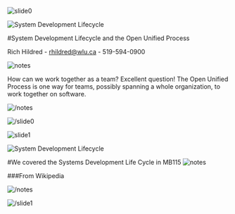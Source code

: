 ![slide0](slidestart://?class="step+slide"+data-x="-1000"+data-y="-1500")

![System Development Lifecycle](https://rhildred.github.io/courses.MB215/sdlc.svg "System Development Lifecycle")

#System Development Lifecycle and the Open Unified Process

Rich Hildred - rhildred@wlu.ca - 519-594-0900

![notes](slidenotestart://)

How can we work together as a team? Excellent question! The Open Unified Process is one way for teams, possibly spanning a whole organization, to work together on software.

![/notes](slidenoteend://)

![/slide0](slideend:://)

![slide1](slidestart://?class="step+slide"+data-x="-1000"+data-y="-800")

![System Development Lifecycle](https://rhildred.github.io/courses.MB215/sdlc.svg "System Development Lifecycle")

#We covered the Systems Development Life Cycle in MB115
![notes](slidenotestart://)

###From Wikipedia



![/notes](slidenoteend://)

![/slide1](slideend:://)